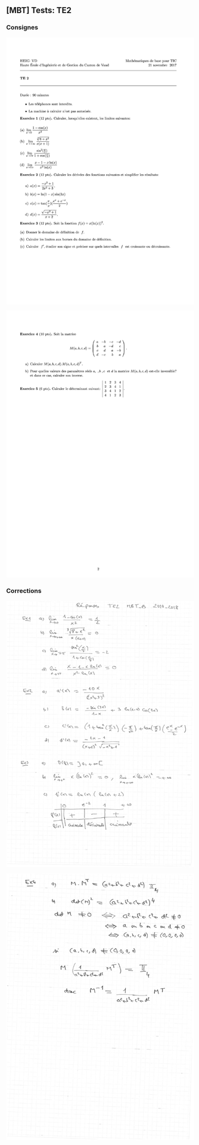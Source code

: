 ## [MBT] Tests: TE2

### Consignes

  <p align="center"><img src="https://raw.githubusercontent.com/gottburgm/Share/master/PGITF/MBT/Tests/2017-2018/PDF/TE2-CONSIGNES-0.jpg"/></p>

  <p align="center"><img src="https://raw.githubusercontent.com/gottburgm/Share/master/PGITF/MBT/Tests/2017-2018/PDF/TE2-CONSIGNES-1.jpg"/></p> 


### Corrections

   <p align="center"><img src="https://raw.githubusercontent.com/gottburgm/Share/master/PGITF/MBT/Tests/2017-2018/PDF/TE2-CORRECTIONS-0.jpg"/></p>

   <p align="center"><img src="https://raw.githubusercontent.com/gottburgm/Share/master/PGITF/MBT/Tests/2017-2018/PDF/TE2-CORRECTIONS-1.jpg"/></p>

